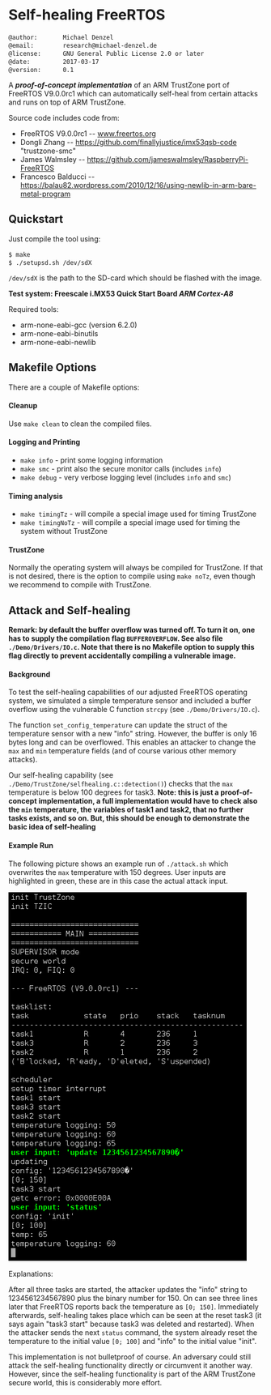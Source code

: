 
# Self-healing FreeRTOS

```
@author:       Michael Denzel
@email:        research@michael-denzel.de
@license:      GNU General Public License 2.0 or later
@date:         2017-03-17
@version:      0.1
```

A **_proof-of-concept implementation_** of an ARM TrustZone port of FreeRTOS
V9.0.0rc1 which can automatically self-heal from certain attacks and runs on top
of ARM TrustZone.

Source code includes code from:
- FreeRTOS V9.0.0rc1 -- www.freertos.org
- Dongli Zhang -- https://github.com/finallyjustice/imx53qsb-code "trustzone-smc"
- James Walmsley -- https://github.com/jameswalmsley/RaspberryPi-FreeRTOS
- Francesco Balducci -- https://balau82.wordpress.com/2010/12/16/using-newlib-in-arm-bare-metal-program



## Quickstart

Just compile the tool using:

```
$ make
$ ./setupsd.sh /dev/sdX
```

`/dev/sdX` is the path to the SD-card which should be flashed with the image.

**Test system: Freescale i.MX53 Quick Start Board _ARM Cortex-A8_**

Required tools:
- arm-none-eabi-gcc (version 6.2.0)
- arm-none-eabi-binutils
- arm-none-eabi-newlib



## Makefile Options

There are a couple of Makefile options:

#### Cleanup
Use `make clean` to clean the compiled files.

#### Logging and Printing
- `make info` - print some logging information
- `make smc` - print also the secure monitor calls (includes `info`)
- `make debug` - very verbose logging level (includes `info` and `smc`)

#### Timing analysis
- `make timingTz` - will compile a special image used for timing TrustZone
- `make timingNoTz` - will compile a special image used for timing the system without TrustZone

#### TrustZone
Normally the operating system will always be compiled for TrustZone. If that is
not desired, there is the option to compile using `make noTz`, even though we
recommend to compile with TrustZone.



## Attack and Self-healing

**Remark: by default the buffer overflow was turned off. To turn it on, one has
  to supply the compilation flag `BUFFEROVERFLOW`. See also file
  `./Demo/Drivers/IO.c`. Note that there is no Makefile option to supply this
  flag directly to prevent accidentally compiling a vulnerable image.**

#### Background

To test the self-healing capabilities of our adjusted FreeRTOS operating system,
we simulated a simple temperature sensor and included a buffer overflow using
the vulnerable C function `strcpy` (see `./Demo/Drivers/IO.c`).

The function `set_config_temperature` can update the struct of the temperature
sensor with a new "info" string. However, the buffer is only 16 bytes long and
can be overflowed. This enables an attacker to change the `max` and `min`
temperature fields (and of course various other memory attacks).

Our self-healing capability (see `./Demo/TrustZone/selfhealing.c::detection()`)
checks that the `max` temperature is below 100 degrees for task3.  **Note: this
is just a proof-of-concept implementation, a full implementation would have to
check also the `min` temperature, the variables of task1 and task2, that no
further tasks exists, and so on. But, this should be enough to demonstrate the
basic idea of self-healing**

#### Example Run

The following picture shows an example run of `./attack.sh` which overwrites the
`max` temperature with 150 degrees. User inputs are highlighted in green, these
are in this case the actual attack input.

![Attack example](./attack.png "Attack example")

Explanations:

After all three tasks are started, the attacker updates the "info" string to
1234561234567890 plus the binary number for 150. On can see three lines later
that FreeRTOS reports back the temperature as `[0; 150]`. Immediately
afterwards, self-healing takes place which can be seen at the reset task3 (it
says again "task3 start" because task3 was deleted and restarted). When the
attacker sends the next `status` command, the system already reset the
temperature to the initial value `[0; 100]` and "info" to the initial value
"init".

This implementation is not bulletproof of course. An adversary could still
attack the self-healing functionality directly or circumvent it another way.
However, since the self-healing functionality is part of the ARM TrustZone
secure world, this is considerably more effort.
